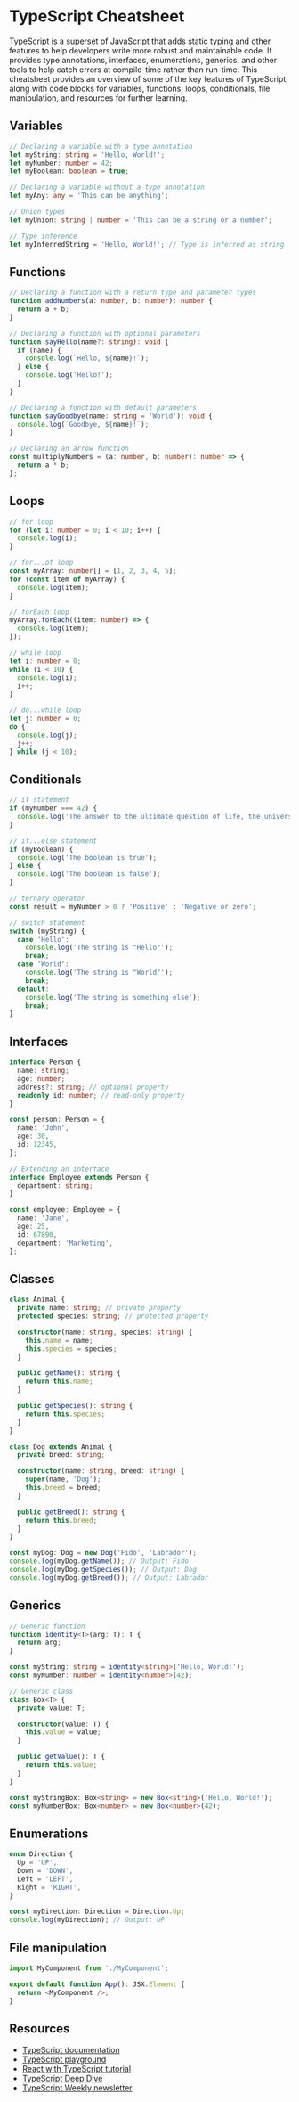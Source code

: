 # TypeScript Cheatsheet

TypeScript is a superset of JavaScript that adds static typing and other features to help developers write more robust and maintainable code. It provides type annotations, interfaces, enumerations, generics, and other tools to help catch errors at compile-time rather than run-time. This cheatsheet provides an overview of some of the key features of TypeScript, along with code blocks for variables, functions, loops, conditionals, file manipulation, and resources for further learning.

## Variables

```typescript
// Declaring a variable with a type annotation
let myString: string = 'Hello, World!';
let myNumber: number = 42;
let myBoolean: boolean = true;

// Declaring a variable without a type annotation
let myAny: any = 'This can be anything';

// Union types
let myUnion: string | number = 'This can be a string or a number';

// Type inference
let myInferredString = 'Hello, World!'; // Type is inferred as string
```

## Functions

```typescript
// Declaring a function with a return type and parameter types
function addNumbers(a: number, b: number): number {
  return a + b;
}

// Declaring a function with optional parameters
function sayHello(name?: string): void {
  if (name) {
    console.log(`Hello, ${name}!`);
  } else {
    console.log('Hello!');
  }
}

// Declaring a function with default parameters
function sayGoodbye(name: string = 'World'): void {
  console.log(`Goodbye, ${name}!`);
}

// Declaring an arrow function
const multiplyNumbers = (a: number, b: number): number => {
  return a * b;
};
```

## Loops

```typescript
// for loop
for (let i: number = 0; i < 10; i++) {
  console.log(i);
}

// for...of loop
const myArray: number[] = [1, 2, 3, 4, 5];
for (const item of myArray) {
  console.log(item);
}

// forEach loop
myArray.forEach((item: number) => {
  console.log(item);
});

// while loop
let i: number = 0;
while (i < 10) {
  console.log(i);
  i++;
}

// do...while loop
let j: number = 0;
do {
  console.log(j);
  j++;
} while (j < 10);
```

## Conditionals

```typescript
// if statement
if (myNumber === 42) {
  console.log('The answer to the ultimate question of life, the universe, and everything');
}

// if...else statement
if (myBoolean) {
  console.log('The boolean is true');
} else {
  console.log('The boolean is false');
}

// ternary operator
const result = myNumber > 0 ? 'Positive' : 'Negative or zero';

// switch statement
switch (myString) {
  case 'Hello':
    console.log('The string is "Hello"');
    break;
  case 'World':
    console.log('The string is "World"');
    break;
  default:
    console.log('The string is something else');
    break;
}
```

## Interfaces

```typescript
interface Person {
  name: string;
  age: number;
  address?: string; // optional property
  readonly id: number; // read-only property
}

const person: Person = {
  name: 'John',
  age: 30,
  id: 12345,
};

// Extending an interface
interface Employee extends Person {
  department: string;
}

const employee: Employee = {
  name: 'Jane',
  age: 25,
  id: 67890,
  department: 'Marketing',
};
```

## Classes

```typescript
class Animal {
  private name: string; // private property
  protected species: string; // protected property

  constructor(name: string, species: string) {
    this.name = name;
    this.species = species;
  }

  public getName(): string {
    return this.name;
  }

  public getSpecies(): string {
    return this.species;
  }
}

class Dog extends Animal {
  private breed: string;

  constructor(name: string, breed: string) {
    super(name, 'Dog');
    this.breed = breed;
  }

  public getBreed(): string {
    return this.breed;
  }
}

const myDog: Dog = new Dog('Fido', 'Labrador');
console.log(myDog.getName()); // Output: Fido
console.log(myDog.getSpecies()); // Output: Dog
console.log(myDog.getBreed()); // Output: Labrador
```

## Generics

```typescript
// Generic function
function identity<T>(arg: T): T {
  return arg;
}

const myString: string = identity<string>('Hello, World!');
const myNumber: number = identity<number>(42);

// Generic class
class Box<T> {
  private value: T;

  constructor(value: T) {
    this.value = value;
  }

  public getValue(): T {
    return this.value;
  }
}

const myStringBox: Box<string> = new Box<string>('Hello, World!');
const myNumberBox: Box<number> = new Box<number>(42);
```

## Enumerations

```typescript
enum Direction {
  Up = 'UP',
  Down = 'DOWN',
  Left = 'LEFT',
  Right = 'RIGHT',
}

const myDirection: Direction = Direction.Up;
console.log(myDirection); // Output: UP
```

## File manipulation

```typescript
import MyComponent from './MyComponent';

export default function App(): JSX.Element {
  return <MyComponent />;
}
```

## Resources

- [TypeScript documentation](https://www.typescriptlang.org/docs/)
- [TypeScript playground](https://www.typescriptlang.org/play)
- [React with TypeScript tutorial](https://www.typescriptlang.org/docs/handbook/react.html)
- [TypeScript Deep Dive](https://basarat.gitbook.io/typescript/)
- [TypeScript Weekly newsletter](https://www.typescriptweekly.com/)